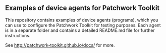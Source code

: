 ## Examples of device agents for Patchwork Toolkit

This repository contains examples of device agents (programs), which you can use to configure the Patchwork Toolkit for testing purposes. Each agent is in a separate folder and contains a detailed README.md file for further instructions.

See http://patchwork-toolkit.github.io/docs/ for more.